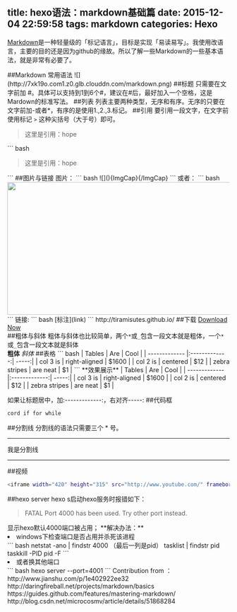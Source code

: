 title: hexo语法：markdown基础篇
date: 2015-12-04 22:59:58
tags: markdown
categories: Hexo
---
<p><a href="http://zh.wikipedia.org/wiki/Markdown" target="_blank" rel="external">Markdown</a>是一种轻量级的「标记语言」，目标是实现「易读易写」。我使用改语言，主要的目的还是因为github的缘故。所以了解一些Markdown的一些基本语法，就是非常有必要了。<br><a id="more"></a></p>
##Markdown 常用语法
![](http://7xk19o.com1.z0.glb.clouddn.com/markdown.png)
##标题
只需要在文字前加 #。具体可以支持到1到6个#，建议在#后，最好加入一个空格，这是Mardown的标准写法。
##列表
列表主要两种类型，无序和有序。无序的只要在文字前加-或者*，有序的是使用1.,2.,3.标记。
##引用
要引用一段文字，在文字前使用标记 <code>&gt;</code> 这种尖括号（大于号）即可。
<blockquote><p>这里是引用：hope</p></blockquote>
``` bash
<blockquote><p>这里是引用：hope</p></blockquote>
```
##图片与链接
图片：
``` bash
![](){ImgCap}{/ImgCap}
```
或者：
``` bash
<img src="http://7xk19o.com1.z0.glb.clouddn.com/pythonlogo.jpg" width="600" height="300">
```
链接: 
``` bash
[标注](link)
```
http://tiramisutes.github.io/
##下载
<a id="download" href="http://tiramisutes.github.io/" target="_blank" rel="external"><i class="fa fa-download"></i><span> Download Now</span><br></a></li>
##粗体与斜体
粗体与斜体也比较简单，两个<code>*</code>或<code>_</code>包含一段文本就是粗体，一个<code>*</code>或<code>_</code>包含一段文本就是斜体<br><strong>粗体</strong>   <em>斜体</em>
##表格
``` bash
| Tables        | Are           | Cool  |
| ------------- |:-------------:| -----:|
| col 3 is      | right-aligned | $1600 |
| col 2 is      | centered      |   $12 |
| zebra stripes | are neat      |    $1 |
```
**效果展示**
| Tables        | Are           | Cool  |
| ------------- |:-------------:| -----:|
| col 3 is      | right-aligned | $1600 |
| col 2 is      | centered      |   $12 |
| zebra stripes | are neat      |    $1 |

如果让标题居中，加:-------------:，右对齐-----:
##代码框
``` bash
cord if for while
```
##分割线
分割线的语法只需要三个 * 号。
***
我是分割线
***
##视频
``` bash
<iframe width="420" height="315" src="http://www.youtube.com/" frameborder="0" allowfullscreen></iframe>
```
##hexo server
hexo s启动hexo服务时报错如下：
<blockquote><p>
FATAL Port 4000 has been used. Try other port instead.
</p></blockquote>
显示hexo默认4000端口被占用；
**解决办法：**
<li>windows下检查端口是否占用并杀死该进程</li>
``` bash
netstat -ano | findstr 4000 （最后一列是pid）
tasklist | findstr pid
taskkill -PID pid -F
```
<li>或者换其他端口</li>
``` bash
hexo server --port=4001
```
Contribution from ：
http://www.jianshu.com/p/1e402922ee32
http://daringfireball.net/projects/markdown/basics
https://guides.github.com/features/mastering-markdown/
http://blog.csdn.net/microcosmv/article/details/51868284